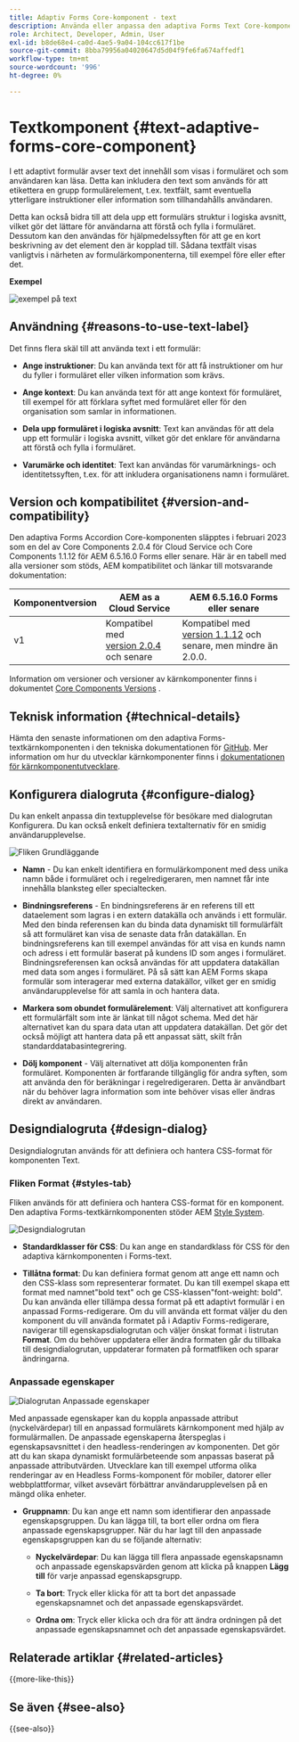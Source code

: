 ```yaml
---
title: Adaptiv Forms Core-komponent - text
description: Använda eller anpassa den adaptiva Forms Text Core-komponenten.
role: Architect, Developer, Admin, User
exl-id: b8de68e4-ca0d-4ae5-9a04-104cc617f1be
source-git-commit: 8bba79956a04020647d5d04f9fe6fa674affedf1
workflow-type: tm+mt
source-wordcount: '996'
ht-degree: 0%

---
```


# Textkomponent {#text-adaptive-forms-core-component}

I ett adaptivt formulär avser text det innehåll som visas i formuläret och som användaren kan läsa. Detta kan inkludera den text som används för att etikettera en grupp formulärelement, t.ex. textfält, samt eventuella ytterligare instruktioner eller information som tillhandahålls användaren.

Detta kan också bidra till att dela upp ett formulärs struktur i logiska avsnitt, vilket gör det lättare för användarna att förstå och fylla i formuläret. Dessutom kan den användas för hjälpmedelssyften för att ge en kort beskrivning av det element den är kopplad till. Sådana textfält visas vanligtvis i närheten av formulärkomponenterna, till exempel före eller efter det.

**Exempel**

![exempel på text](/help/adaptive-forms/assets/text.png)

## Användning {#reasons-to-use-text-label}

Det finns flera skäl till att använda text i ett formulär:

- **Ange instruktioner**: Du kan använda text för att få instruktioner om hur du fyller i formuläret eller vilken information som krävs.

- **Ange kontext**: Du kan använda text för att ange kontext för formuläret, till exempel för att förklara syftet med formuläret eller för den organisation som samlar in informationen.

- **Dela upp formuläret i logiska avsnitt**: Text kan användas för att dela upp ett formulär i logiska avsnitt, vilket gör det enklare för användarna att förstå och fylla i formuläret.

- **Varumärke och identitet**: Text kan användas för varumärknings- och identitetssyften, t.ex. för att inkludera organisationens namn i formuläret.

## Version och kompatibilitet {#version-and-compatibility}

Den adaptiva Forms Accordion Core-komponenten släpptes i februari 2023 som en del av Core Components 2.0.4 för Cloud Service och Core Components 1.1.12 för AEM 6.5.16.0 Forms eller senare. Här är en tabell med alla versioner som stöds, AEM kompatibilitet och länkar till motsvarande dokumentation:

| Komponentversion | AEM as a Cloud Service | AEM 6.5.16.0 Forms eller senare |
|---|---|---|
| v1 | Kompatibel med <br>[version 2.0.4](/help/adaptive-forms/version.md) och senare | Kompatibel med <br>[version 1.1.12](/help/adaptive-forms/version.md) och senare, men mindre än 2.0.0. |

Information om versioner och versioner av kärnkomponenter finns i dokumentet [Core Components Versions](/help/adaptive-forms/version.md) .

<!-- ## Sample Component Output {#sample-component-output}

To experience the Accordion Component as well as see examples of its configuration options as well as HTML and JSON output, visit the [Component Library](https://adobe.com/go/aem_cmp_library_accordion). -->

## Teknisk information {#technical-details}

Hämta den senaste informationen om den adaptiva Forms-textkärnkomponenten i den tekniska dokumentationen för [GitHub](https://github.com/adobe/aem-core-forms-components/tree/master/ui.af.apps/src/main/content/jcr_root/apps/core/fd/components/form/text/v1/text). Mer information om hur du utvecklar kärnkomponenter finns i [dokumentationen för kärnkomponentutvecklare](/help/developing/overview.md).

## Konfigurera dialogruta {#configure-dialog}

Du kan enkelt anpassa din textupplevelse för besökare med dialogrutan Konfigurera. Du kan också enkelt definiera textalternativ för en smidig användarupplevelse.

![Fliken Grundläggande](/help/adaptive-forms/assets/text_properties.png)

- **Namn** - Du kan enkelt identifiera en formulärkomponent med dess unika namn både i formuläret och i regelredigeraren, men namnet får inte innehålla blanksteg eller specialtecken.

- **Bindningsreferens** - En bindningsreferens är en referens till ett dataelement som lagras i en extern datakälla och används i ett formulär. Med den binda referensen kan du binda data dynamiskt till formulärfält så att formuläret kan visa de senaste data från datakällan. En bindningsreferens kan till exempel användas för att visa en kunds namn och adress i ett formulär baserat på kundens ID som anges i formuläret. Bindningsreferensen kan också användas för att uppdatera datakällan med data som anges i formuläret. På så sätt kan AEM Forms skapa formulär som interagerar med externa datakällor, vilket ger en smidig användarupplevelse för att samla in och hantera data.
- **Markera som obundet formulärelement**: Välj alternativet att konfigurera ett formulärfält som inte är länkat till något schema. Med det här alternativet kan du spara data utan att uppdatera datakällan. Det gör det också möjligt att hantera data på ett anpassat sätt, skilt från standarddatabasintegrering.
- **Dölj komponent** - Välj alternativet att dölja komponenten från formuläret. Komponenten är fortfarande tillgänglig för andra syften, som att använda den för beräkningar i regelredigeraren. Detta är användbart när du behöver lagra information som inte behöver visas eller ändras direkt av användaren.
  <!--    **Read-only** - Select the option to make the component non-editable. The user can see the value of the field but cannot modify it. The component remains accessible for other purposes, such as using it for calculations in the Rule Editor.-->

## Designdialogruta {#design-dialog}

Designdialogrutan används för att definiera och hantera CSS-format för komponenten Text.

### Fliken Format {#styles-tab}

Fliken används för att definiera och hantera CSS-format för en komponent. Den adaptiva Forms-textkärnkomponenten stöder AEM [Style System](/help/get-started/authoring.md#component-styling).

![Designdialogrutan](/help/adaptive-forms/assets/checkbox-style.png)

- **Standardklasser för CSS**: Du kan ange en standardklass för CSS för den adaptiva kärnkomponenten i Forms-text.

- **Tillåtna format**: Du kan definiera format genom att ange ett namn och den CSS-klass som representerar formatet. Du kan till exempel skapa ett format med namnet&quot;bold text&quot; och ge CSS-klassen&quot;font-weight: bold&quot;. Du kan använda eller tillämpa dessa format på ett adaptivt formulär i en anpassad Forms-redigerare. Om du vill använda ett format väljer du den komponent du vill använda formatet på i Adaptiv Forms-redigerare, navigerar till egenskapsdialogrutan och väljer önskat format i listrutan **Format**. Om du behöver uppdatera eller ändra formaten går du tillbaka till designdialogrutan, uppdaterar formaten på formatfliken och sparar ändringarna.

### Anpassade egenskaper

![Dialogrutan Anpassade egenskaper](/help/adaptive-forms/assets/checkbox-customproperties.png)

Med anpassade egenskaper kan du koppla anpassade attribut (nyckelvärdepar) till en anpassad formulärets kärnkomponent med hjälp av formulärmallen. De anpassade egenskaperna återspeglas i egenskapsavsnittet i den headless-renderingen av komponenten. Det gör att du kan skapa dynamiskt formulärbeteende som anpassas baserat på anpassade attributvärden. Utvecklare kan till exempel utforma olika renderingar av en Headless Forms-komponent för mobiler, datorer eller webbplattformar, vilket avsevärt förbättrar användarupplevelsen på en mängd olika enheter.

- **Gruppnamn**: Du kan ange ett namn som identifierar den anpassade egenskapsgruppen. Du kan lägga till, ta bort eller ordna om flera anpassade egenskapsgrupper. När du har lagt till den anpassade egenskapsgruppen kan du se följande alternativ:

   - **Nyckelvärdepar**: Du kan lägga till flera anpassade egenskapsnamn och anpassade egenskapsvärden genom att klicka på knappen **Lägg till** för varje anpassad egenskapsgrupp.

   - **Ta bort**: Tryck eller klicka för att ta bort det anpassade egenskapsnamnet och det anpassade egenskapsvärdet.

   - **Ordna om**: Tryck eller klicka och dra för att ändra ordningen på det anpassade egenskapsnamnet och det anpassade egenskapsvärdet.

## Relaterade artiklar {#related-articles}

{{more-like-this}}

## Se även {#see-also}

{{see-also}}